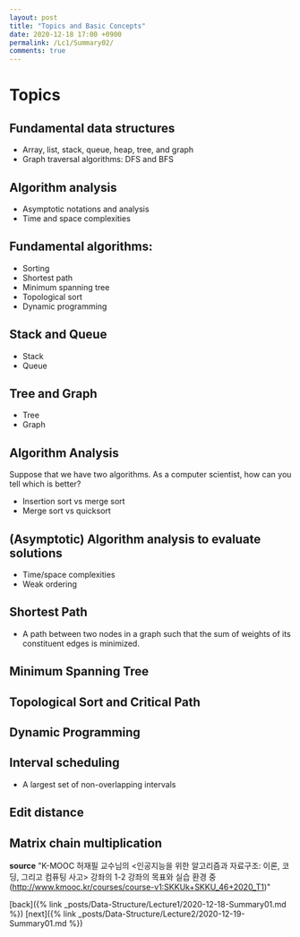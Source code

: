 ```yaml
---
layout: post
title: "Topics and Basic Concepts"
date: 2020-12-18 17:00 +0900
permalink: /Lc1/Summary02/
comments: true
---
```

# Topics
## Fundamental data structures
- Array, list, stack, queue, heap, tree, and graph
- Graph traversal algorithms: DFS and BFS

## Algorithm analysis
- Asymptotic notations and analysis
- Time and space complexities

## Fundamental algorithms:
- Sorting
- Shortest path
- Minimum spanning tree
- Topological sort
- Dynamic programming

## Stack and Queue
- Stack
- Queue

## Tree and Graph
- Tree
- Graph

## Algorithm Analysis
Suppose that we have two algorithms.
As a computer scientist, how can you tell which is better?
- Insertion sort vs merge sort
- Merge sort vs quicksort

## (Asymptotic) Algorithm analysis to evaluate solutions
- Time/space complexities
- Weak ordering

## Shortest Path
- A path between two nodes in a graph such that the sum of weights of its constituent edges is minimized.

## Minimum Spanning Tree

## Topological Sort and Critical Path

## Dynamic Programming

## Interval scheduling
- A largest set of non-overlapping intervals

## Edit distance

## Matrix chain multiplication

**source**
"K-MOOC 허재필 교수님의 <인공지능을 위한 알고리즘과 자료구조: 이론, 코딩, 그리고 컴퓨팅 사고>
강좌의 1-2 강좌의 목표와 실습 환경 중(http://www.kmooc.kr/courses/course-v1:SKKUk+SKKU_46+2020_T1)"

[back]({% link _posts/Data-Structure/Lecture1/2020-12-18-Summary01.md %})
[next]({% link _posts/Data-Structure/Lecture2/2020-12-19-Summary01.md %})
